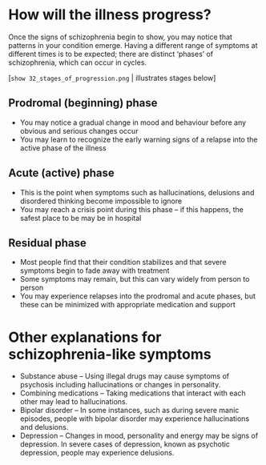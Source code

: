 # How will the illness progress?

Once the signs of schizophrenia begin to show, you may notice that
patterns in your condition emerge. Having a different range of
symptoms at different times is to be expected; there are distinct
‘phases’ of schizophrenia, which can occur in cycles.

[`show 32_stages_of_progression.png` | illustrates stages below]

## Prodromal (beginning) phase

- You may notice a gradual change in mood and behaviour before any
  obvious and serious changes occur
- You may learn to recognize the early warning signs of a relapse into
  the active phase of the illness

## Acute (active) phase

- This is the point when symptoms such as hallucinations, delusions
  and disordered thinking become impossible to ignore
- You may reach a crisis point during this phase – if this happens,
  the safest place to be may be in hospital

## Residual phase

- Most people find that their condition stabilizes and that severe
  symptoms begin to fade away with treatment
- Some symptoms may remain, but this can vary widely from person to
  person
- You may experience relapses into the prodromal and acute phases, but
  these can be minimized with appropriate medication and support

# Other explanations for schizophrenia-like symptoms

- Substance abuse – Using illegal drugs may cause symptoms of
  psychosis including hallucinations or changes in personality.
- Combining medications – Taking medications that interact with each
  other may lead to hallucinations.
- Bipolar disorder – In some instances, such as during severe manic
  episodes, people with bipolar disorder may experience hallucinations
  and delusions.
- Depression – Changes in mood, personality and energy may be signs of
  depression. In severe cases of depression, known as psychotic
  depression, people may experience delusions.
